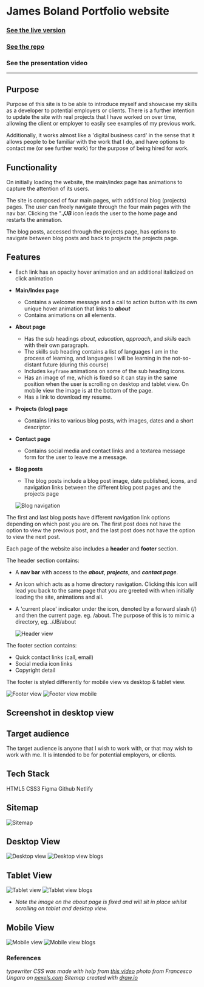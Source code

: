 # James Boland Portfolio website 

### [See the live version](https://dotslashjb.netlify.app)

### [See the repo](https://github.com/JRBoland/portfolio)

### See the presentation video







______

## Purpose

Purpose of this site is to be able to introduce myself and showcase my skills as a developer to potential employers or clients. There is a further intention to update the site with real projects that I have worked on over time, allowing the client or employer to easily see examples of my previous work. 

Additionally, it works almost like a 'digital business card' in the sense that it allows people to be familiar with the work that I do, and have options to contact me (or see further work) for the purpose of being hired for work.

## Functionality

On initially loading the website, the main/index page has animations to capture the attention of its users.

The site is composed of four main pages, with additional blog (projects) pages. The user can freely navigate through the four main pages with the nav bar. Clicking the "***./JB*** icon leads the user to the home page and restarts the animation. 

The blog posts, accessed through the projects page, has options to navigate between blog posts and back to projects the projects page.

## Features

- Each link has an opacity hover animation and an additional italicized on click animation 

- **Main/Index page**
    - Contains a welcome message and a call to action button with its own unique hover animation that links to ***about***
    - Contains animations on all elements.
- **About page**
    - Has the sub headings *about*, *education*, *approach*, and *skills* each with their own paragraph.
    - The skills sub heading contains a list of languages I am in the process of learning, and languages I will be learning in the not-so-distant future (during this course)
    - Includes ```keyframe``` animations on some of the sub heading icons.
    - Has an image of me, which is fixed so it can stay in the same position when the user is scrolling on desktop and tablet view. On mobile view the image is at the bottom of the page.
    - Has a link to download my resume.
- **Projects (blog) page**
    - Contains links to various blog posts, with images, dates and a short descriptor.
- **Contact page**
    - Contains social media and contact links and a textarea message form for the user to leave me a message.

- **Blog posts**
    - The blog posts include a blog post image, date published, icons, and navigation links between the different blog post pages and the projects page

    ![Blog navigation](./readme-images/blog_navigation.png)

The first and last blog posts have different navigation link options depending on which post you are on. The first post does not have the option to view the previous post, and the last post does not have the option to view the next post.

Each page of the website also includes a **header** and **footer** section.

The header section contains:
- A **nav bar** with access to the ***about***, ***projects***, and ***contact page***.
- An icon which acts as a home directory navigation. Clicking this icon will lead you back to the same page that you are greeted with when initially loading the site, animations and all.
- A 'current place' indicator under the icon, denoted by a forward slash (/) and then the current page. eg. /about. The purpose of this is to mimic a directory, eg. ./JB/about

   ![Header view](./readme-images/header_view.png)

The footer section contains:
- Quick contact links (call, email)
- Social media icon links
- Copyright detail

The footer is styled differently for mobile view vs desktop & tablet view.

![Footer view](./readme-images/footer_view.png)
![Footer view mobile](./readme-images/footer_view_mobile.png)

## Screenshot in desktop view


## Target audience

The target audience is anyone that I wish to work with, or that may wish to work with me. It is intended to be for potential employers, or clients. 

## Tech Stack

HTML5
CSS3
Figma
Github
Netlify

## Sitemap
![Sitemap](./readme-images/sitemap.png)


## Desktop View
![Desktop view](./readme-images/desktop_view.png)
![Desktop view blogs](./readme-images/desktop_view_blogs.png)

## Tablet View

![Tablet view](./readme-images/tablet_view.png)
![Tablet view blogs](./readme-images/tablet_view_blogs.png)

- *Note the image on the about page is fixed and will sit in place whilst scrolling on tablet and desktop view.*

## Mobile View
![Mobile view](./readme-images/mobile_view.png)
![Mobile view blogs](./readme-images/mobile_view_blogs.png)


### References

*typewriter CSS was made with help from [this video](https://www.youtube.com/watch?v=w1nhwUGsG6M&ab_channel=KevinPowell)*
*photo from Francesco Ungaro on [pexels.com](http*s://www.pexels.com/photo/close-up-photo-of-brown-seaweeds-3640403/)*
*Sitemap created with [draw.io](https://draw.io)*
